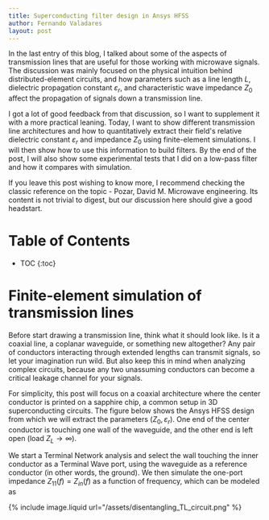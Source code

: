 ```yaml
---
title: Superconducting filter design in Ansys HFSS
author: Fernando Valadares
layout: post
---
```


In the last entry of this blog, I talked about some of the aspects of transmission lines that are useful for those working with microwave signals. The discussion was mainly focused on the physical intuition behind distributed-element circuits, and how parameters such as a line length $L$, dielectric propagation constant $\varepsilon_r$, and characteristic wave impedance $Z_0$ affect the propagation of signals down a transmission line.

I got a lot of good feedback from that discussion, so I want to supplement it with a more practical leaning. Today, I want to show different transmission line architectures and how to quantitatively extract their field's relative dielectric constant $\varepsilon_r$ and impedance $Z_0$ using finite-element simulations. I will then show how to use this information to build filters. By the end of the post, I will also show some experimental tests that I did on a low-pass filter and how it compares with simulation.

If you leave this post wishing to know more, I recommend checking the classic reference on the topic - Pozar, David M. Microwave engineering. Its content is not trivial to digest, but our discussion here should give a good headstart.

# Table of Contents
* TOC
{:toc}


# Finite-element simulation of transmission lines
Before start drawing a transmission line, think what it should look like. Is it a coaxial line, a coplanar waveguide, or something new altogether? Any pair of conductors interacting through extended lengths can transmit signals, so let your imagination run wild. But also keep this in mind when analyzing complex circuits, because any two unassuming conductors can become a critical leakage channel for your signals. 

For simplicity, this post will focus on a coaxial architecture where the center conductor is printed on a sapphire chip, a common setup in 3D superconducting circuits. The figure below shows the Ansys HFSS design from which we will extract the parameters $\left(Z_0, \varepsilon_r\right)$. One end of the center conductor is touching one wall of the waveguide, and the other end is left open (load $Z_L \to \infty$). 

We start a Terminal Network analysis and select the wall touching the inner conductor as a Terminal Wave port, using the waveguide as a reference conductor (in other words, the ground). We then simulate the one-port impedance $Z_{11}(f) = Z_{in}(f)$ as a function of frequency, which can be modeled as

{% include image.liquid url="/assets/disentangling_TL_circuit.png" %}
